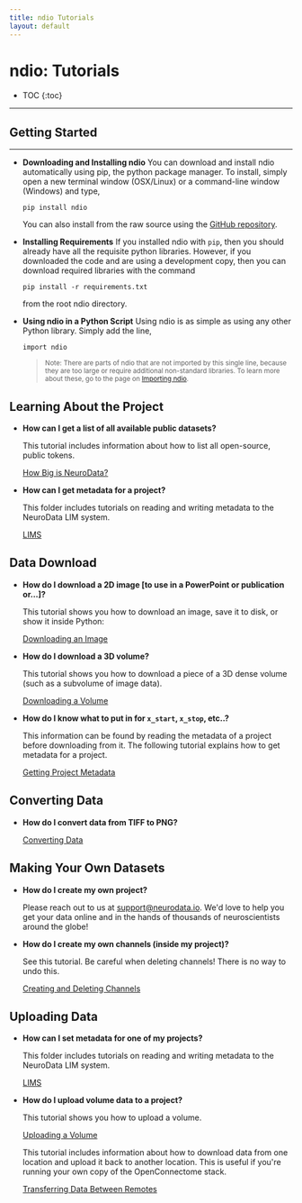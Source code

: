 ```yaml
---
title: ndio Tutorials
layout: default
---
```


# ndio: Tutorials

* TOC
{:toc}

-----

## Getting Started

-----

- **Downloading and Installing ndio**
    You can download and install ndio automatically using pip, the python package manager. To install, simply open a new terminal window (OSX/Linux) or a command-line window (Windows) and type,

    ```
    pip install ndio
    ```

    You can also install from the raw source using the [GitHub repository](https://github.com/openconnectome/ndio).

- **Installing Requirements**
    If you installed ndio with `pip`, then you should already have all the requisite python libraries. However, if you downloaded the code and are using a development copy, then you can download required libraries with the command

    ```
    pip install -r requirements.txt
    ```

    from the root ndio directory.

- **Using ndio in a Python Script**
    Using ndio is as simple as using any other Python library. Simply add the line,

    ```
    import ndio
    ```

    > <small>Note: There are parts of ndio that are not imported by this single line, because they are too large or require additional non-standard libraries. To learn more about these, go to the page on [Importing ndio](importing.html).</small>

## Learning About the Project

- **How can I get a list of all available public datasets?**

    This tutorial includes information about how to list all open-source, public tokens.

    [How Big is NeuroData?](https://github.com/openconnectome/ndio-demos/blob/master/Logistics/How%20Big%20is%20NeuroData%3F.ipynb)

- **How can I get metadata for a project?**

    This folder includes tutorials on reading and writing metadata to the NeuroData LIM system.

    [LIMS](https://github.com/openconnectome/ndio-demos/tree/master/LIMS)

## Data Download

- **How do I download a 2D image [to use in a PowerPoint or publication or...]?**

    This tutorial shows you how to download an image, save it to disk, or show it inside Python:

    [Downloading an Image](https://github.com/openconnectome/ndio-demos/blob/master/Getting%20Started/Downloading%20an%20Image.ipynb)

- **How do I download a 3D volume?**

    This tutorial shows you how to download a piece of a 3D dense volume (such as a subvolume of image data).

    [Downloading a Volume](https://github.com/openconnectome/ndio-demos/blob/master/Getting%20Started/Downloading%20a%20Volume.ipynb)

- **How do I know what to put in for `x_start`, `x_stop`, etc..?**

    This information can be found by reading the metadata of a project before downloading from it. The following tutorial explains how to get metadata for a project.

    [Getting Project Metadata](https://github.com/openconnectome/ndio-demos/blob/master/Getting%20Started/Getting%20Project%20Metadata.ipynb)

## Converting Data

- **How do I convert data from TIFF to PNG?**

    [Converting Data](https://github.com/openconnectome/ndio-demos/blob/master/Data%20and%20Conversion/Converting%20Data.ipynb)

## Making Your Own Datasets

- **How do I create my own project?**

    Please reach out to us at support@neurodata.io. We'd love to help you get your data online and in the hands of thousands of neuroscientists around the globe!

- **How do I create my own channels (inside my project)?**

    See this tutorial. Be careful when deleting channels! There is no way to undo this.

    [Creating and Deleting Channels](https://github.com/openconnectome/ndio-demos/blob/master/Logistics/Creating%20and%20Deleting%20Channels.ipynb)


## Uploading Data

- **How can I set metadata for one of my projects?**

    This folder includes tutorials on reading and writing metadata to the NeuroData LIM system.

    [LIMS](https://github.com/openconnectome/ndio-demos/tree/master/LIMS)

- **How do I upload volume data to a project?**

    This tutorial shows you how to upload a volume.

    [Uploading a Volume](https://github.com/openconnectome/ndio-demos/blob/master/Logistics/Uploading%20Volume%20(Cutout)%20Data%20From%20an%20HDF5%20File.ipynb)

    This tutorial includes information about how to download data from one location and upload it back to another location. This is useful if you're running your own copy of the OpenConnectome stack.

    [Transferring Data Between Remotes](https://github.com/openconnectome/ndio-demos/blob/master/Logistics/Transferring%20Data%20Between%20Development%20and%20Production%20Servers.ipynb)

